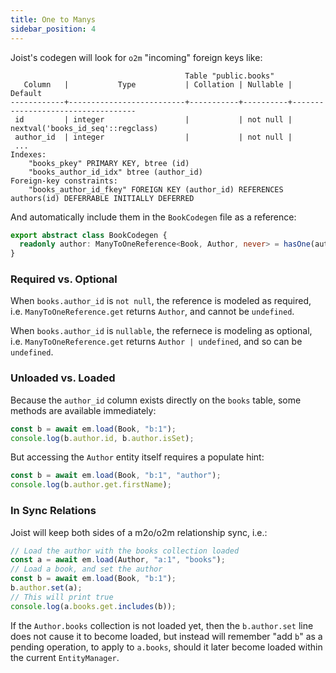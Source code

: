```yaml
---
title: One to Manys
sidebar_position: 4
---
```


Joist's codegen will look for `o2m` "incoming" foreign keys like:

```console
                                       Table "public.books"
   Column   |           Type           | Collation | Nullable |              Default
------------+--------------------------+-----------+----------+-----------------------------------
 id         | integer                  |           | not null | nextval('books_id_seq'::regclass)
 author_id  | integer                  |           | not null |
 ...
Indexes:
    "books_pkey" PRIMARY KEY, btree (id)
    "books_author_id_idx" btree (author_id)
Foreign-key constraints:
    "books_author_id_fkey" FOREIGN KEY (author_id) REFERENCES authors(id) DEFERRABLE INITIALLY DEFERRED
```

And automatically include them in the `BookCodegen` file as a reference:

```typescript
export abstract class BookCodegen {
  readonly author: ManyToOneReference<Book, Author, never> = hasOne(authorMeta, "author", "books");
}
```

### Required vs. Optional

When `books.author_id` is `not null`, the reference is modeled as required, i.e. `ManyToOneReference.get` returns `Author`, and cannot be `undefined`.

When `books.author_id` is `nullable`, the refernece is modeling as optional, i.e. `ManyToOneReference.get` returns `Author | undefined`, and so can be `undefined`.

### Unloaded vs. Loaded

Because the `author_id` column exists directly on the `books` table, some methods are available immediately:

```typescript
const b = await em.load(Book, "b:1");
console.log(b.author.id, b.author.isSet);
```

But accessing the `Author` entity itself requires a populate hint:

```typescript
const b = await em.load(Book, "b:1", "author");
console.log(b.author.get.firstName);
```

### In Sync Relations

Joist will keep both sides of a m2o/o2m relationship sync, i.e.:

```typescript
// Load the author with the books collection loaded
const a = await em.load(Author, "a:1", "books");
// Load a book, and set the author
const b = await em.load(Book, "b:1");
b.author.set(a);
// This will print true
console.log(a.books.get.includes(b));
```

If the `Author.books` collection is not loaded yet, then the `b.author.set` line does not cause it to become loaded, but instead will remember "add `b`" as a pending operation, to apply to `a.books`, should it later become loaded within the current `EntityManager`.
